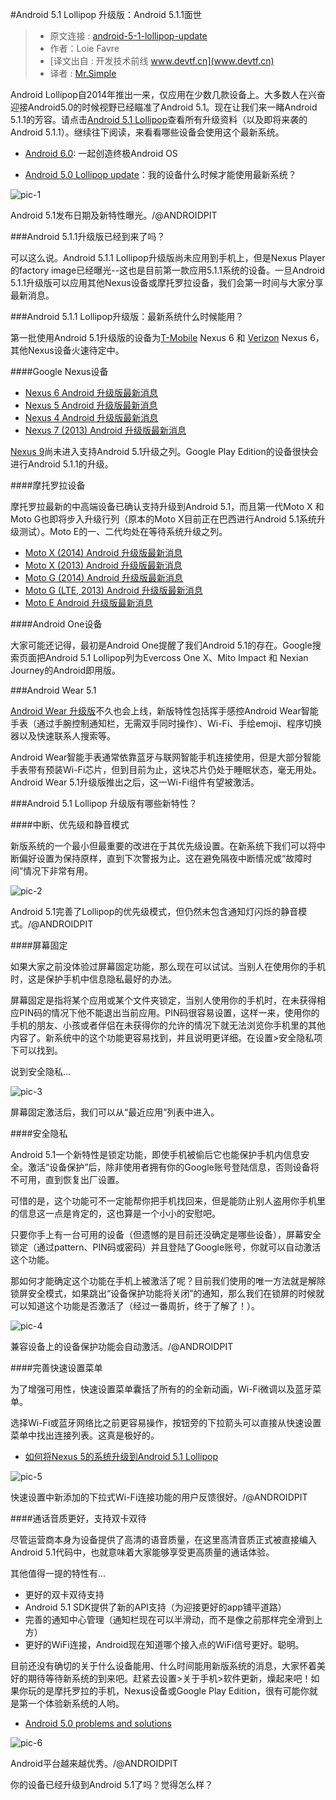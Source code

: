 #Android 5.1 Lollipop 升级版：Android 5.1.1面世

> * 原文连接 : [android-5-1-lollipop-update](http://www.androidpit.com/android-5-1-lollipop-update)
> * 作者：Loie Favre
> * [译文出自 :  开发技术前线 www.devtf.cn](www.devtf.cn)
> * 译者 : [Mr.Simple](https://www.github.com/bboyfeiyu)

Android Lollipop自2014年推出一来，仅应用在少数几款设备上。大多数人在兴奋迎接Android5.0的时候视野已经瞄准了Android 5.1。现在让我们来一睹Android 5.1.1的芳容。请点击[Android 5.1 Lollipop](http://www.androidpit.com/topic/android-5-1-lollipop)查看所有升级资料（以及即将来袭的Android 5.1.1）。继续往下阅读，来看看哪些设备会使用这个最新系统。

* [Android 6.0](http://www.androidpit.com/android-6-release-date-news-rumors): 一起创造终极Android OS

* [Android 5.0 Lollipop update](http://www.androidpit.com/android-5-0-lollipop-phone-update-news)：我的设备什么时候才能使用最新系统？ 

![pic-1](http://fs01.androidpit.info/userfiles/6473479/image/android-5-1/androidpit-android-5-1-teaser-picture-2.jpg)

Android 5.1发布日期及新特性曝光。/@ANDROIDPIT

###Android 5.1.1升级版已经到来了吗？

可以这么说。Android 5.1.1 Lollipop升级版尚未应用到手机上，但是Nexus Player的factory image已经曝光--这也是目前第一款应用5.1.1系统的设备。一旦Android 5.1.1升级版可以应用其他Nexus设备或摩托罗拉设备，我们会第一时间与大家分享最新消息。

###Android 5.1.1 Lollipop升级版：最新系统什么时候能用？

第一批使用Android 5.1升级版的设备为[T-Mobile](http://www.androidpit.com/topic/t-mobile) Nexus 6 和 [Verizon](http://www.androidpit.com/topic/verizon) Nexus 6，其他Nexus设备火速待定中。

####Google Nexus设备

* [Nexus 6 Android 升级版最新消息](http://www.androidpit.com/nexus-6-android-update)
* [Nexus 5 Android 升级版最新消息](http://www.androidpit.com/nexus-5-android-update)
* [Nexus 4 Android 升级版最新消息](http://www.androidpit.com/nexus-4-android-update)
* [Nexus 7 (2013) Android 升级版最新消息](http://www.androidpit.com/nexus-7-2013-android-update)

[Nexus 9](http://www.androidpit.com/device/google-nexus-9)尚未进入支持Android 5.1升级之列。Google Play Edition的设备很快会进行Android 5.1.1的升级。

####摩托罗拉设备

摩托罗拉最新的中高端设备已确认支持升级到Android 5.1，而且第一代Moto X 和 Moto G也即将步入升级行列（原本的Moto X目前正在巴西进行Android 5.1系统升级测试）。Moto E的一、二代均处在等待系统升级之列。

* [Moto X (2014) Android 升级版最新消息](http://www.androidpit.com/moto-x-2014-android-update)
* [Moto X (2013) Android 升级版最新消息](http://www.androidpit.com/moto-x-2013-android-update)
* [Moto G (2014) Android 升级版最新消息](http://www.androidpit.com/moto-g-2014-android-update)
* [Moto G (LTE, 2013) Android 升级版最新消息](http://www.androidpit.com/moto-g-android-update)
* [Moto E Android 升级版最新消息](http://www.androidpit.com/moto-e-android-update)

####Android One设备

大家可能还记得，最初是Android One提醒了我们Android 5.1的存在。Google搜索页面把Android 5.1 Lollipop列为Evercoss One X、Mito Impact 和 Nexian Journey的Android即用版。

###Android Wear 5.1

[Android Wear 升级版](http://www.androidpit.com/android-wear-update)不久也会上线，新版特性包括挥手感控Android Wear智能手表（通过手腕控制通知栏，无需双手同时操作）、Wi-Fi、手绘emoji、程序切换器以及快速联系人搜索等。

Android Wear智能手表通常依靠蓝牙与联网智能手机连接使用，但是大部分智能手表带有预装Wi-Fi芯片，但到目前为止，这块芯片仍处于睡眠状态，毫无用处。Android Wear 5.1升级版推出之后，这一Wi-Fi组件有望被激活。

###Android 5.1 Lollipop 升级版有哪些新特性？

####中断、优先级和静音模式

新版系统的一个最小但最重要的改进在于其优先级设置。在新系统下我们可以将中断偏好设置为保持原样，直到下次警报为止。这在避免隔夜中断情况或“故障时间”情况下非常有用。

![pic-2](http://fs04.androidpit.info/userfiles/6473479/image/android-5-1/androidpit-android-5-1-interruptions.jpg)

Android 5.1完善了Lollipop的优先级模式，但仍然未包含通知灯闪烁的静音模式。/@ANDROIDPIT


####屏幕固定

如果大家之前没体验过屏幕固定功能，那么现在可以试试。当别人在使用你的手机时，这是保护手机中信息隐私最好的办法。

屏幕固定是指将某个应用或某个文件夹锁定，当别人使用你的手机时，在未获得相应PIN码的情况下他不能退出当前应用。PIN码很容易设置，这样一来，使用你的手机的朋友、小孩或者伴侣在未获得你的允许的情况下就无法浏览你手机里的其他内容了。新系统中的这个功能更容易找到，并且说明更详细。在设置>安全隐私项下可以找到。

说到安全隐私...

![pic-3](http://fs01.androidpit.info/userfiles/6473479/image/android-5-1/androidpit-android-5-1-screen-pinning.jpg)

屏幕固定激活后，我们可以从“最近应用”列表中进入。

####安全隐私

Android 5.1一个新特性是锁定功能，即使手机被偷后它也能保护手机内信息安全。激活“设备保护”后，除非使用者拥有你的Google账号登陆信息，否则设备将不可用，直到恢复出厂设置。 

可惜的是，这个功能可不一定能帮你把手机找回来，但是能防止别人盗用你手机里的信息这一点是肯定的，这也算是一个小小的安慰吧。

只要你手上有一台可用的设备（但遗憾的是目前还没确定是哪些设备），屏幕安全锁定（通过pattern、PIN码或密码）并且登陆了Google账号，你就可以自动激活这个功能。

那如何才能确定这个功能在手机上被激活了呢？目前我们使用的唯一方法就是解除锁屏安全模式，如果跳出“设备保护功能将关闭”的通知，那么我们在锁屏的时候就可以知道这个功能是否激活了（经过一番周折，终于了解了！）。

![pic-4](http://fs04.androidpit.info/userfiles/6473479/image/android-5-1/androidpit-android-5-1-device-protection.jpg)

兼容设备上的设备保护功能会自动激活。/@ANDROIDPIT

####完善快速设置菜单

为了增强可用性，快速设置菜单囊括了所有的的全新动画，Wi-Fi微调以及蓝牙菜单。

选择Wi-Fi或蓝牙网络比之前更容易操作，按钮旁的下拉箭头可以直接从快速设置菜单中找出连接列表。这真是极好的。

* [如何将Nexus 5的系统升级到Android 5.1 Lollipop](http://www.androidpit.com/how-to-get-android-5-1-lollipop-on-nexus-5)

![pic-5](http://fs01.androidpit.info/userfiles/6473479/image/android-5-1/androidpit-android-5-1-wi-fi-settings.jpg)

快速设置中新添加的下拉式Wi-Fi连接功能的用户反馈很好。/@ANDROIDPIT

####通话音质更好，支持双卡双待

尽管运营商本身为设备提供了高清的语音质量，在这里高清音质正式被直接编入Android 5.1代码中，也就意味着大家能够享受更高质量的通话体验。

其他值得一提的特性有...

* 更好的双卡双待支持
* Android 5.1 SDK提供了新的API支持（为迎接更好的app铺平道路）
* 完善的通知中心管理（通知栏现在可以半滑动，而不是像之前那样完全滑到上方）
* 更好的WiFi连接，Android现在知道哪个接入点的WiFi信号更好。聪明。

目前还没有确切的关于什么设备能用、什么时间能用新版系统的消息，大家怀着美好的期待等待新系统的到来吧。赶紧去设置>关于手机>软件更新，燥起来吧！如果你玩的是摩托罗拉的手机，Nexus设备或Google Play Edition，很有可能你就是第一个体验新系统的人哟。

* [Android 5.0 problems and solutions](http://www.androidpit.com/android-5-0-lollipop-problems-and-solutions)

![pic-6](http://fs04.androidpit.info/userfiles/2692059/image/Blog/AndroidPIT-Galaxy-S5-Lollipop-KitKat.JPG)

Android平台越来越优秀。/@ANDROIDPIT

你的设备已经升级到Android 5.1了吗？觉得怎么样？



